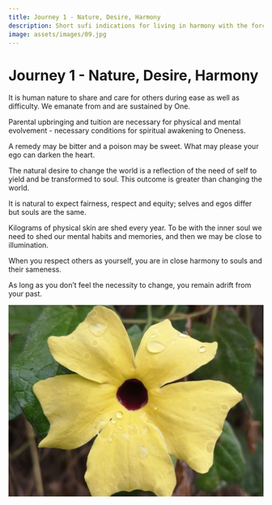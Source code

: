 ```yaml
---
title: Journey 1 - Nature, Desire, Harmony
description: Short sufi indications for living in harmony with the forces of nature and your own desire.
image: assets/images/09.jpg
---
```


# Journey 1 - Nature, Desire, Harmony

It is human nature to share and care for others during ease as well as difficulty. We emanate from and are sustained by One.  

Parental upbringing and tuition are necessary for physical and mental evolvement - necessary conditions for spiritual awakening to Oneness.  

A remedy may be bitter and a poison may be sweet. What may please your ego can darken the heart.   

The natural desire to change the world is a reflection of the need of self to yield and be transformed to soul. This outcome is greater than changing the world.  

It is natural to expect fairness, respect and equity; selves and egos differ but souls are the same.  

Kilograms of physical skin are shed every year. To be with the inner soul we need to shed our mental habits and memories, and then we may be close to illumination.  

When you respect others as yourself, you are in close harmony to souls and their sameness.  

As long as you don’t feel the necessity to change, you remain adrift from your past.

![Nature](../../assets/images/09.jpg)